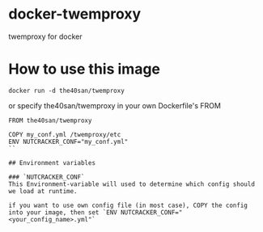 # docker-twemproxy
twemproxy for docker

# How to use this image

```
docker run -d the40san/twemproxy
```

or specify the40san/twemproxy in your own Dockerfile's FROM

```
FROM the40san/twemproxy

COPY my_conf.yml /twemproxy/etc
ENV NUTCRACKER_CONF="my_conf.yml"
``

## Environment variables

### `NUTCRACKER_CONF`
This Environment-variable will used to determine which config should we load at runtime.

if you want to use own config file (in most case), COPY the config into your image, then set `ENV NUTCRACKER_CONF="<your_config_name>.yml"`
